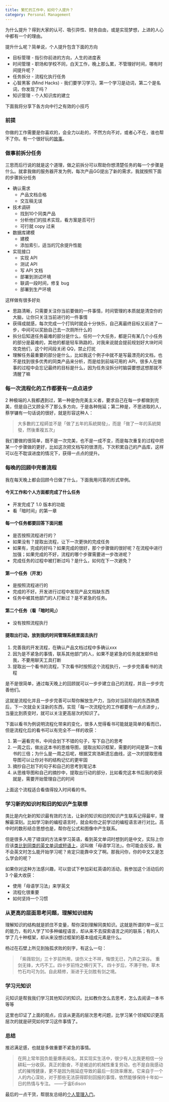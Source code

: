 ```yaml
---
title: 繁忙的工作中，如何个人提升？
category: Personal Management
---
```


为什么提升？得到大家的认可、吸引异性、财务自由，或是实现梦想，上进的人心中都有一个的理由。

提升什么呢？简单说，个人提升包含下面的方向

- 目标管理 - 指引你前进的方向，人生的进度表
- 时间管理 - 职场和学校不同，白天工作，晚上那么累，不管理好时间，哪有时间提升呢？
- 任务拆分 - 流程化执行任务
- 心智黑客 (Mind Hacks) - 我们要学习学习，第一个学习是动词，第二个是名词，你发现了吗？
- 知识管理 - 个人知识库的建立

下面我将分享下各方向中行之有效的小技巧

### 前提

你做的工作需要是你喜欢的，会全力以赴的，不然方向不对，或者心不在，谁也帮不了你。有一个很好玩的[故事](http://mednoter.com/a-story-about-learn.html)。

### 做事前拆分任务

三思而后行说的就是这个道理，做之前拆分可以帮助你想清楚任务的每一个步骤是什么。就拿我做的服务器开发为例，每次产品GG提出了新的需求，我就按照下面的步骤拆分任务

- 确认需求
    - 产品文档合格
    - 交互稿无误
- 技术调研
    - 找到10个同类产品
    - 分析他们的技术实现，看方案是否可行
    - 可行就 copy 过来
- 数据库建模
    - 建模
    - 添加索引，适当的冗余提升性能
- 实现接口
    - 实现 API
    - 测试 API
    - 写 API 文档
    - 部署到测试环境
    - 联调一段时间，修复 bug
    - 部署到生产环境

这样做有很多好处

- 思路清晰，只需要关注你当前要做的一件事情，时间管理的本质就是清空你的大脑，让你只关注当前进行的一件事情
- 获得成就感，每次完成一个打钩时就会十分快乐，自己离最终目标又前进了一步，中间可以奖励自己去一次厕所什么的
- 拆分后知道任务最难的部分是什么，任何一个大任务，都是只有某几个小任务的部分是最难的，其他的都是轻车熟路的，对我来说就会提前规划好大块时间攻克他们，这个时间段关闭 QQ，禁止打扰
- 理解任务最重要的部分是什么，比如我这个例子中就不是写最漂亮的文档，也不是找到很多优秀的同类产品来分析，而是给到前端可用的 API，很多人在做事的过程中会忘记最终的目标是什么，因为任务没拆分时脑袋要想这想那就不清醒了嘛

### 每一次流程化的工作都要有一点点进步

2 种极端的人我都遇到过，第一种是伪完美主义者，要求自己在每一步都做到完美，但是自己又顾全不了那么多方向，于是各种拖延；第二种是，不思进取的人，蔡学镛有一句话说的很好，就是形容这种人：

> 大多數的工程師並不是「做了五年的系統開發」，而是「做了一年的系統開發，然後重複五次」

我们要做的很简单，既不是一次完美，也不是一成不变，而是每次重复的过程中把某一个步骤做的更好，比如这次把文档写的很漂亮，下次积累自己的产品库，这样可以在不耽误进度的情况下，获得一点点的提升。

### 每晚的回顾中完善流程

我在每天晚上都会回顾今日做了什么，下面我用问答的形式举例。

#### 今天工作和个人方面都完成了什么任务

- 开发完成了 1.0 版本的功能
- 看「暗时间」的第一章

#### 每一个任务都要回答下面问题

- 是否按照流程进行的？
- 如果没有？提取出流程，让下一次更快的完成任务
- 如果有，完成的好吗？如果完成的很好，那个步骤做的很好呢？在流程中进行加强；如果完成的不好，流程的哪个步骤需要进一步改进呢？
- 完成任务的过程中被打断过吗？是什么，如何在下一次避免？

#### 第一个任务（开发）

- 是按照流程进行的
- 完成的不好。开发进行过程中发现产品文档缺东西
- 任务中被其他部门的人打断过？是不紧急的任务。

#### 第二个任务（看「暗时间」）

- 没有按照流程执行

#### 提取出行动，放到我的时间管理系统里面去执行

1. 完善我的开发流程，在确认产品文档过程中多确认xxx
2. 因为是不紧急的事情，联系其他部门的人，如果不是紧急的任务就发邮件给我，不要用聊天工具打断
3. 提取出一个看书的流程，下次看书时按照这个流程执行，一步步完善看书的流程

是不是很简单，通过每天晚上的回顾就可以一步步建立自己的流程，并且一步步完善他们。

这就是流程化并且一步步完善可以帮你解放生产力，当你对当前阶段的东西熟悉后，下一次就会关注新的东西，实现「每一次流程化的工作都要有一点点进步」，当量比到质变时，就可以关注更高层次的知识了。

下面以看书为例说明流程化带来的变化，很多人觉得看书可能就是简单的看而已，但是流程化后的看书可以有完全不一样的收获：

1. 第一遍看完书，中间会划下不错的句子，写下自己的思考
2. 一周之后，做出这本书的思维导图，提取出知识框架，需要的时间是第一次看书的三倍；为什么是一周之后呢，根据艾宾浩斯遗忘曲线，这一次的提取思维导图可以让你对书的结构记忆的更牢固
3. 摘抄自己划下的句子和自己的思考到笔记本
4. 从思维导图和自己的摘抄中，提取出行动的部分，比如看完这本书后我的收获就是，需要开始管理自己的时间

上面这个流程适合看值得投入时间看的书。

### 学习新的知识时和旧的知识产生联想

类比是内化新的知识最有效的方法，让新的知识和旧的知识产生联系记得最牢，理解最深刻。比如学习新的编程语言时，就会和你之前学过的编程语言进行对比。高中时的数形结合思想也是，帮你在公式和图像中产生联系。

但是很多人用了错误的方法来学习英语，看到英文单词时想到的是中文，实际上你应该[类比到同类的英文单词或短语上](http://miao.hu/2014/11/23/english-note-with-connections/)，这叫做「母语学习法」。你可能会反驳，我不会英文时怎么能开始学习呢？肯定只能靠中文了啊。那我问你，你的中文又是怎么学会的呢？

如果你对这种方法感兴趣，可以尝试下参加彩虹英语的活动，我参加这个活动后的 3 个最大收获：

- 使用「母语学习法」来学英文
- 流程化很重要
- 如何坚持一个习惯

### 从更高的层面思考问题，理解知识结构

理解知识的结构就是抓住不变量，帮你深刻理解同类知识。这就是所谓的举一反三的能力，有的人学了10多种编程语言，却从来不去探索语言之间的联系；有的人学了几十种框架，却从来没想过框架的基本组成元素是什么。

杨过在石壁上所见到独孤求败的刻字，有这么一句：

> 「紫薇软剑」三十岁前所用，误伤义士不祥，悔恨无已，乃弃之深谷。 重剑无锋，大巧不工。四十岁前恃之横行天下。 四十岁后，不滞于物，草木竹石均可为剑。自此精修，渐进于无剑胜有剑之境。

### 学习元知识

元知识是帮我我们学习其他知识的知识。比如教你怎么去思考，怎么去阅读一本书等等

这里也印证了上面的观点，应该从更高的层次思考问题，比学习某个领域知识更高层次的就是研究如何学习这件事情了。

### 总结

推迟满足感，也就是多做重要不紧急的事情。

> 在网上常年因负能量爆表闻名，其实现实生活中，很少有人比我更相信一分耕耘一分收获。真正的勤奋，不是被迫的机械性重复劳动，也不是自我感动式的摧残健康，更不是因为拖延症导致的最后一刻效率爆发。它来自于一个人的内心深处，对于那些无法获得即刻回报的事情，依然能够保持十年如一日的热情与专注。 ——于宙Edison

最后的一点干货，帮朋友总结的[个人管理入门](https://www.evernote.com/l/ACZJmfYrc3NOE5TfDZNxNPDTvr2UaMY8qoI)。
